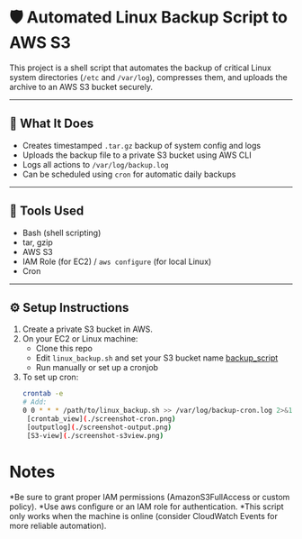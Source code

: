 # 🛡️ Automated Linux Backup Script to AWS S3

This project is a shell script that automates the backup of critical Linux system directories (`/etc` and `/var/log`), compresses them, and uploads the archive to an AWS S3 bucket securely.

---

## 📂 What It Does

- Creates timestamped `.tar.gz` backup of system config and logs
- Uploads the backup file to a private S3 bucket using AWS CLI
- Logs all actions to `/var/log/backup.log`
- Can be scheduled using `cron` for automatic daily backups

---

## 🧰 Tools Used

- Bash (shell scripting)
- tar, gzip
- AWS S3
- IAM Role (for EC2) / `aws configure` (for local Linux)
- Cron

---

## ⚙️ Setup Instructions

1. Create a private S3 bucket in AWS.
2. On your EC2 or Linux machine:
   - Clone this repo
   - Edit `linux_backup.sh` and set your S3 bucket name
	[backup_script](./Screenshot-script.png)
   - Run manually or set up a cronjob
3. To set up cron:
   ```bash
   crontab -e
   # Add:
   0 0 * * * /path/to/linux_backup.sh >> /var/log/backup-cron.log 2>&1
	[crontab_view](./screenshot-cron.png)
	[outputlog](./screenshot-output.png)
	[S3-view](./screenshot-s3view.png)
# Notes

*Be sure to grant proper IAM permissions (AmazonS3FullAccess or custom policy).
*Use aws configure or an IAM role for authentication.
*This script only works when the machine is online (consider CloudWatch Events for more reliable automation).
